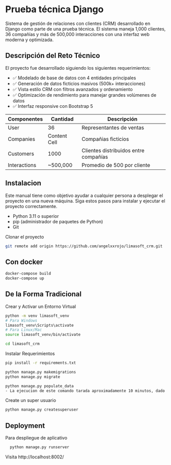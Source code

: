 
# Prueba técnica Django
Sistema de gestión de relaciones con clientes (CRM) desarrollado en Django como parte de una prueba técnica. El sistema maneja 1,000 clientes, 36 compañías y más de 500,000 interacciones con una interfaz web moderna y optimizada.



## Descripción del Reto Técnico
El proyecto fue desarrollado siguiendo los siguientes requerimientos:
- ✅ Modelado de base de datos con 4 entidades principales
- ✅ Generación de datos ficticios masivos (500k+ interacciones)
- ✅ Vista estilo CRM con filtros avanzados y ordenamiento
- ✅ Optimización de rendimiento para manejar grandes volúmenes de datos
- ✅ Interfaz responsive con Bootstrap 5

| Componentes  | Cantidad | Descripción |
| ------------- | ---------- |---------|
| User  | 36  | Representantes de ventas |
| Companies  | Content Cell  | Compañias ficticios |
| Customers  | 1000  | Clientes distribuidos entre compañías |
| Interactions  | ~500,000  | Promedio de 500 por cliente |


## Instalacion

Este manual tiene como objetivo ayudar a cualquier persona a desplegar el proyecto en una nueva máquina. Siga estos pasos para instalar y ejecutar el proyecto correctamente.

- Python 3.11 o superior
- pip (administrador de paquetes de Python)
- Git

Clonar el proyecto
```bash
git remote add origin https://github.com/angelxxrojo/limasoft_crm.git
```
## Con docker

```bash
docker-compose build
docker-compose up
```

## De la Forma Tradicional

Crear y Activar un Entorno Virtual
```bash
python -m venv limasoft_venv
# Para Windows
limasoft_venv\Scripts\activate
# Para Linux/Mac
source limasoft_venv/bin/activate
```
```bash
cd limasoft_crm
```
Instalar Requerimientos
```bash
pip install -r requirements.txt
```
```bash
python manage.py makemigrations
python manage.py migrate
```
```bash
python manage.py populate_data
- La ejecucion de este comando tarada aproximadamente 10 minutos, dado que tiene que crear un numero elevado de medio millon de registros.
```

Create un super usuario
```bash
python manage.py createsuperuser
```
## Deployment

Para despliegue de aplicativo

```bash
  python manage.py runserver
```

Visita http://localhost:8002/


